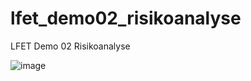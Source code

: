 # lfet_demo02_risikoanalyse
LFET Demo 02 Risikoanalyse

![image](https://github.com/user-attachments/assets/1a69de7a-db41-4dee-b604-f618030cd633)
